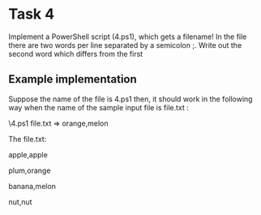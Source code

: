
# Task 4

Implement a  PowerShell script (4.ps1),  which gets a filename!  In the file there are two words per line separated by a semicolon ;. Write out the second word which differs from the first


## Example implementation

Suppose the name of the file is 4.ps1 then, it should work in the following way when the name of the sample input file is file.txt : 

\4.ps1 file.txt =>  orange,melon

The file.txt: 

apple,apple

plum,orange

banana,melon

nut,nut




